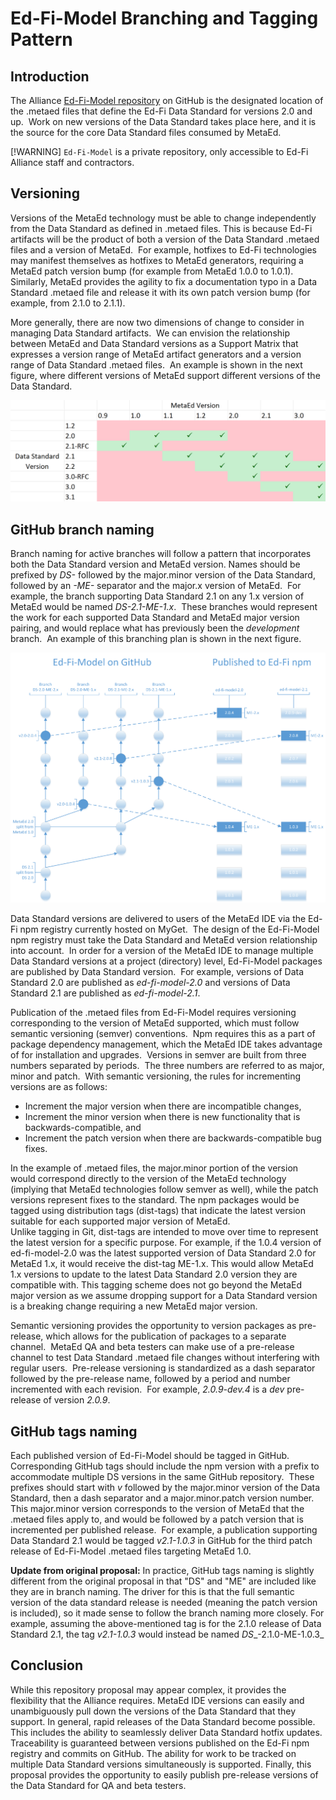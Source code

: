 # Ed-Fi-Model Branching and Tagging Pattern

## Introduction

The Alliance [Ed-Fi-Model repository](https://github.com/Ed-Fi-Closed/Ed-Fi-Model) on GitHub is the designated location of
the .metaed files that define the Ed-Fi Data Standard for versions 2.0 and up.  Work on new versions of the Data Standard
takes place here, and it is the source for the core Data Standard files consumed by MetaEd.

[!WARNING]
`Ed-Fi-Model` is a private repository, only accessible to Ed-Fi Alliance staff and contractors.

## Versioning

Versions of the MetaEd technology must be able to change independently from the Data Standard as defined in .metaed files.
This is because Ed-Fi artifacts will be the product of both a version of the Data Standard .metaed files and a version of
MetaEd.  For example, hotfixes to Ed-Fi technologies may manifest themselves as hotfixes to MetaEd generators, requiring a
MetaEd patch version bump (for example from MetaEd 1.0.0 to 1.0.1).  Similarly, MetaEd provides the agility to fix a
documentation typo in a Data Standard .metaed file and release it with its own patch version bump (for example, from 2.1.0 to
2.1.1).

More generally, there are now two dimensions of change to consider in managing Data Standard artifacts.  We can envision the
relationship between MetaEd and Data Standard versions as a Support Matrix that expresses a version range of MetaEd artifact
generators and a version range of Data Standard .metaed files.  An example is shown in the next figure, where different
versions of MetaEd support different versions of the Data Standard.

![version matrix](./images/versioningMatrix.png)

## GitHub branch naming

Branch naming for active branches will follow a pattern that incorporates both the Data Standard version and MetaEd version.
Names should be prefixed by _DS-_ followed by the major.minor version of the Data Standard, followed by an _\-ME-_ separator
and the major.x version of MetaEd.  For example, the branch supporting Data Standard 2.1 on any 1.x version of MetaEd would
be named _DS-2.1-ME-1.x_.  These branches would represent the work for each supported Data Standard and MetaEd major version
pairing, and would replace what has previously been the _development_ branch.  An example of this branching plan is shown in
the next figure.

![version diagram](./images/versioningDiagram.png)  

Data Standard versions are delivered to users of the MetaEd IDE via the Ed-Fi npm registry currently hosted on MyGet.  The
design of the Ed-Fi-Model npm registry must take the Data Standard and MetaEd version relationship into account.  In order
for a version of the MetaEd IDE to manage multiple Data Standard versions at a project (directory) level, Ed-Fi-Model
packages are published by Data Standard version.  For example, versions of Data Standard 2.0 are published as
_ed-fi-model-2.0_ and versions of Data Standard 2.1 are published as _ed-fi-model-2.1_.

Publication of the .metaed files from Ed-Fi-Model requires versioning corresponding to the version of MetaEd supported, which
must follow semantic versioning (semver) conventions.  Npm requires this as a part of package dependency management, which
the MetaEd IDE takes advantage of for installation and upgrades.  Versions in semver are built from three numbers separated
by periods.  The three numbers are referred to as major, minor and patch.  With semantic versioning, the rules for
incrementing versions are as follows:

* Increment the major version when there are incompatible changes,
* Increment the minor version when there is new functionality that is backwards-compatible, and
* Increment the patch version when there are backwards-compatible bug fixes.

In the example of .metaed files, the major.minor portion of the version would correspond directly to the version of the
MetaEd technology (implying that MetaEd technologies follow semver as well), while the patch versions represent fixes to
the standard. The npm packages would be tagged using distribution tags (dist-tags) that indicate the latest version suitable
for each supported major version of MetaEd.  
Unlike tagging in Git, dist-tags are intended to move over time to represent the latest version for a specific purpose. For
example, if the 1.0.4 version of ed-fi-model-2.0 was the latest supported version of Data Standard 2.0 for MetaEd 1.x, it
would receive the dist-tag ME-1.x. This would allow MetaEd 1.x versions to update to the latest Data Standard 2.0 version
they are compatible with. This tagging scheme does not go beyond the MetaEd major version as we assume dropping support for a
Data Standard version is a breaking change requiring a new MetaEd major version.

Semantic versioning provides the opportunity to version packages as pre-release, which allows for the publication of packages
to a separate channel.  MetaEd QA and beta testers can make use of a pre-release channel to test Data Standard .metaed file
changes without interfering with regular users.  Pre-release versioning is standardized as a dash separator followed by the
pre-release name, followed by a period and number incremented with each revision.  For example, _2.0.9-dev.4_ is a _dev_
pre-release of version _2.0.9_.

## GitHub tags naming

Each published version of Ed-Fi-Model should be tagged in GitHub.  Corresponding GitHub tags should include the npm version
with a prefix to accommodate multiple DS versions in the same GitHub repository.  These prefixes should start with _v_
followed by the major.minor version of the Data Standard, then a dash separator and a major.minor.patch version number.  This
major.minor version corresponds to the version of MetaEd that the .metaed files apply to, and would be followed by a patch
version that is incremented per published release.  For example, a publication supporting Data Standard 2.1 would be tagged
_v2.1-1.0.3_ in GitHub for the third patch release of Ed-Fi-Model .metaed files targeting MetaEd 1.0.

**Update from original proposal:** In practice, GitHub tags naming is slightly different from the original proposal in that
"DS" and "ME" are included like they are in branch naming. The driver for this is that the full semantic version of the data
standard release is needed (meaning the patch version is included), so it made sense to follow the branch naming more
closely. For example, assuming the above-mentioned tag is for the 2.1.0 release of Data Standard 2.1, the tag _v2.1-1.0.3_
would instead be named _DS__\-2.1.0-ME-1.0.3_

## Conclusion

While this repository proposal may appear complex, it provides the flexibility that the Alliance requires. MetaEd IDE
versions can easily and unambiguously pull down the versions of the Data Standard that they support. In general, rapid
releases of the Data Standard become possible. This includes the ability to seamlessly deliver Data Standard hotfix updates.
Traceability is guaranteed between versions published on the Ed-Fi npm registry and commits on GitHub. The ability for work
to be tracked on multiple Data Standard versions simultaneously is supported. Finally, this proposal provides the opportunity
to easily publish pre-release versions of the Data Standard for QA and beta testers.
